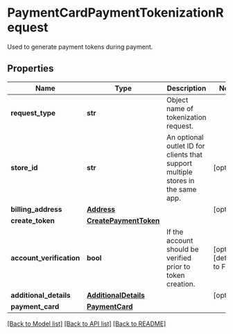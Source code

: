 # PaymentCardPaymentTokenizationRequest

Used to generate payment tokens during payment.
## Properties
Name | Type | Description | Notes
------------ | ------------- | ------------- | -------------
**request_type** | **str** | Object name of tokenization request. | 
**store_id** | **str** | An optional outlet ID for clients that support multiple stores in the same app. | [optional] 
**billing_address** | [**Address**](Address.md) |  | [optional] 
**create_token** | [**CreatePaymentToken**](CreatePaymentToken.md) |  | 
**account_verification** | **bool** | If the account should be verified prior to token creation. | [optional] [default to False]
**additional_details** | [**AdditionalDetails**](AdditionalDetails.md) |  | [optional] 
**payment_card** | [**PaymentCard**](PaymentCard.md) |  | 

[[Back to Model list]](../README.md#documentation-for-models) [[Back to API list]](../README.md#documentation-for-api-endpoints) [[Back to README]](../README.md)


